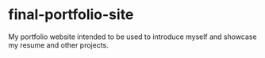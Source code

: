 # final-portfolio-site
My portfolio website intended to be used to introduce myself and showcase my resume and other projects.
